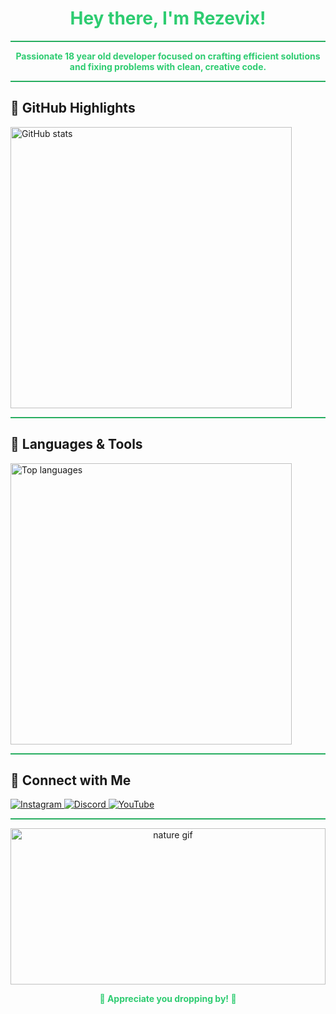 <h1 align="center" style="color: #2ecc71;">Hey there, I'm Rezevix!</h1>

<hr style="border: none; height: 2px; background: #27ae60;" />

<div align="center">
  <strong style="color: #2ecc71;">
    Passionate 18 year old developer focused on crafting efficient solutions and fixing problems with clean, creative code.
  </strong>
</div>

<hr style="border: none; height: 2px; background: #27ae60;" />

## 🌿 GitHub Highlights

<p align="left">
  <img src="https://github-readme-stats.vercel.app/api?username=Rezevix&show_icons=true&theme=dark&title_color=2ecc71&icon_color=27ae60&text_color=95a5a6&bg_color=121212&cache_seconds=30" alt="GitHub stats" width="450" />
</p>

<hr style="border: none; height: 2px; background: #27ae60;" />

## 🌿 Languages & Tools

<p align="left">
  <img src="https://github-readme-stats.vercel.app/api/top-langs/?username=Rezevix&langs_count=10&layout=compact&theme=dark&title_color=2ecc71&icon_color=27ae60&text_color=95a5a6&bg_color=121212&cache_seconds=30" alt="Top languages" width="450" />
</p>

<hr style="border: none; height: 2px; background: #27ae60;" />

## 🌿 Connect with Me

<p align="left">
  <a href="https://www.instagram.com/hisInstagram/" target="_blank">
    <img src="https://img.shields.io/badge/Instagram-%23E4405F.svg?&style=for-the-badge&logo=instagram&logoColor=white&color=27ae60" alt="Instagram" />
  </a>
  <a href="https://discordapp.com/users/hisDiscordID" target="_blank">
    <img src="https://img.shields.io/badge/Discord-%237289DA.svg?&style=for-the-badge&logo=discord&logoColor=white&color=27ae60" alt="Discord" />
  </a>
  <a href="https://www.youtube.com/@hisYouTube" target="_blank">
    <img src="https://img.shields.io/badge/YouTube-%23FF0000.svg?&style=for-the-badge&logo=youtube&logoColor=white&color=27ae60" alt="YouTube" />
  </a>
</p>

<hr style="border: none; height: 2px; background: #27ae60;" />

<p align="center">
  <img src="https://media4.giphy.com/media/v1.Y2lkPTc5MGI3NjExaGhvMjNrZmJmdTFxaXNoejVsdXZ5aDNwank2ZWZlYThkNGVoaXhlcCZlcD12MV9pbnRlcm5hbF9naWZfYnlfaWQmY3Q9Zw/gkCgDZHywXa6Y/giphy.gif" alt="nature gif" width="100%" style="max-height: 250px; object-fit: cover;" />
</p>

<p align="center" style="color: #2ecc71; font-weight: bold;">
   🌿 Appreciate you dropping by! 🌿
</p>

